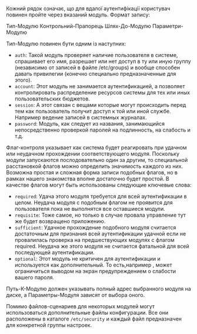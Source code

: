 Кожний рядок означає, що для вдалої аутентифікації користувач повинен пройте через вказаний модуль. Формат запису:

Тип-Модулю Контрольний-Прапорець Шлях-До-Модулю Параметри-Модулю

Тип-Модулю повинен бути одним із наступних:

* `auth`: Такой модуль проверяет наличие пользователя в системе, спрашивает его имя, разрешает или нет доступ в ту или иную группу (независимо от записей в файле /etc/groups) и вообще способен давать привилегии (конечно специально предназначенные для этого).
* `account`: Этот модуль не занимается аутентификацией, а позволяет контролировать распределение ресурсов системы для тех или иных пользовательских бюджетов.
* `session`: А этот связан с вещами которые могут происходить перед тем как пользователь получит доступ к той или иной службе. Например ведение записей в системных журналах.
* `password`: Модуль, как следует из названия, занимающийся непосредственно проверкой паролей на подлинность, на слабость и т.д.

Флаг-контроля указывает как система будет реагировать при удачном или неудачном прохождении соответствующего модуля. Поскольку модули запускаются послодовательно один за другим, то специальной расстановкой флагов можно определить значимость каждого из них. Возможна простая и сложная форма записи подобных флагов, но в рамках нашего знакомства вполне достаточно будет простой. В качестве флагов могут быть использованы следующие ключевые слова:

* `required`: Удача этого модуля требуется для всей аутентификации в целом. Неудача модуля с подобным флагом не проявится для пользователя пока не выполнятся все оставшиеся модули.
* `requisite`: Тоже самое, но только в случае провала управление тут же будет возвращено приложению.
* `sufficient`: Удачное прохождение подобного модуля считается достаточным для признания всей аутентификации удачной если не провалилась проверка на предшествующих модулях с флагом required. Неудача же этого модуля не считается фатальной для всей последующей аутентификации.
* `optional`: Этот модуль не критичен для аутентификации и используется как дополнительный. То есть,например , может ограничиться выводом на экран предупреждением о слабости вашего пароля.

Путь-К-Модулю должен указывать полный адрес выбранного модуля на диске, а Параметры-Модуля зависят от выбора оного.

Помимо файлов-сценариев для некоторых модулей могут использоваться дополнительные файлы конфигурации. Все они расположены в каталоге `/etc/security` и каждый файл предназначен для конкретной группы настроек.
